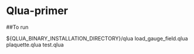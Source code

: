 # Qlua-primer

##To run

${QLUA_BINARY_INSTALLATION_DIRECTORY}/qlua load_gauge_field.qlua plaquette.qlua test.qlua
